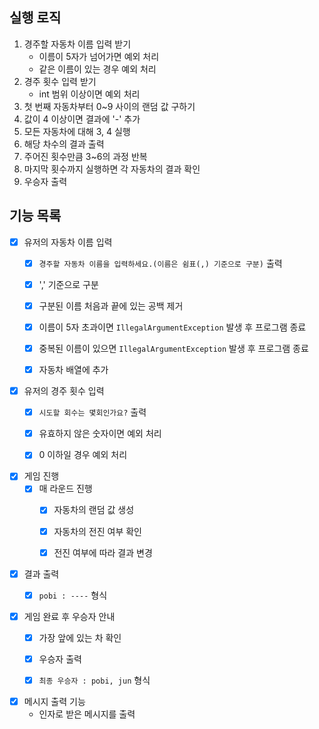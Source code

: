 ## 실행 로직
1. 경주할 자동차 이름 입력 받기
    - 이름이 5자가 넘어가면 예외 처리
    - 같은 이름이 있는 경우 예외 처리
2. 경주 횟수 입력 받기
    - int 범위 이상이면 예외 처리
3. 첫 번째 자동차부터 0~9 사이의 랜덤 값 구하기
4. 값이 4 이상이면 결과에 '-' 추가
5. 모든 자동차에 대해 3, 4 실행
6. 해당 차수의 결과 출력
7. 주어진 횟수만큼 3~6의 과정 반복
8. 마지막 횟수까지 실행하면 각 자동차의 결과 확인
9. 우승자 출력

## 기능 목록
- [x] 유저의 자동차 이름 입력
    - [x] `경주할 자동차 이름을 입력하세요.(이름은 쉼표(,) 기준으로 구분)` 출력
    - [x] ',' 기준으로 구분
    - [x] 구분된 이름 처음과 끝에 있는 공백 제거
    - [x] 이름이 5자 초과이면 `IllegalArgumentException` 발생 후 프로그램 종료
    - [x] 중복된 이름이 있으면 `IllegalArgumentException` 발생 후 프로그램 종료
    - [x] 자동차 배열에 추가


- [x] 유저의 경주 횟수 입력
    - [x] `시도할 회수는 몇회인가요?` 출력
    - [x] 유효하지 않은 숫자이면 예외 처리
    - [x] 0 이하일 경우 예외 처리


- [x] 게임 진행
  - [x] 매 라운드 진행
    - [x] 자동차의 랜덤 값 생성
    - [x] 자동차의 전진 여부 확인
    - [x] 전진 여부에 따라 결과 변경


- [x] 결과 출력
    - [x] `pobi : ----` 형식


- [x] 게임 완료 후 우승자 안내
    - [x] 가장 앞에 있는 차 확인
    - [x] 우승자 출력
    - [x] `최종 우승자 : pobi, jun` 형식  


- [x] 메시지 출력 기능
  -  인자로 받은 메시지를 출력